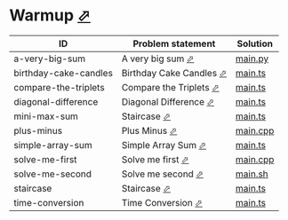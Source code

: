# Warmup [⬀](https://www.hackerrank.com/domains/algorithms?filters%5Bsubdomains%5D%5B%5D=warmup)
| ID                    | Problem statement                                                                      | Solution                                 |
|-----------------------|----------------------------------------------------------------------------------------|------------------------------------------|
| a-very-big-sum        | A very big sum [⬀](https://www.hackerrank.com/challenges/a-very-big-sum)               | [main.py](a-very-big-sum/main.py)        |
| birthday-cake-candles | Birthday Cake Candles [⬀](https://www.hackerrank.com/challenges/birthday-cake-candles) | [main.ts](birthday-cake-candles/main.ts) |
| compare-the-triplets  | Compare the Triplets [⬀](https://www.hackerrank.com/challenges/compare-the-triplets)   | [main.ts](compare-the-triplets/main.ts)  |
| diagonal-difference   | Diagonal Difference [⬀](https://www.hackerrank.com/challenges/diagonal-difference)     | [main.ts](diagonal-difference/main.ts)   |
| mini-max-sum          | Staircase [⬀](https://www.hackerrank.com/challenges/staircase)                         | [main.ts](mini-max-sum/main.ts)          |
| plus-minus            | Plus Minus [⬀](https://www.hackerrank.com/challenges/plus-minus)                       | [main.cpp](plus-minus/main.cpp)          |
| simple-array-sum      | Simple Array Sum [⬀](https://www.hackerrank.com/challenges/simple-array-sum)           | [main.ts](simple-array-sum/main.ts)      |
| solve-me-first        | Solve me first [⬀](https://www.hackerrank.com/challenges/solve-me-first)               | [main.cpp](solve-me-first/main.cpp)      |
| solve-me-second       | Solve me second [⬀](https://www.hackerrank.com/challenges/solve-me-second)             | [main.sh](solve-me-second/main.sh)       |
| staircase             | Staircase [⬀](https://www.hackerrank.com/challenges/staircase)                         | [main.ts](staircase/main.ts)             |
| time-conversion       | Time Conversion [⬀](https://www.hackerrank.com/challenges/time-conversion)             | [main.ts](time-conversion/main.ts)       |

